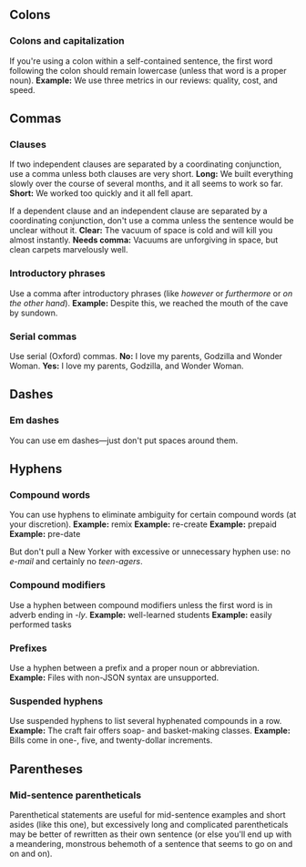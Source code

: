 ## Colons

### Colons and capitalization<br>
If you're using a colon within a self-contained sentence, the first word following the colon should remain lowercase (unless that word is a proper noun).
**Example:** We use three metrics in our reviews: quality, cost, and speed.

## Commas

### Clauses<br>
If two independent clauses are separated by a coordinating conjunction, use a comma unless both clauses are very short.
**Long:** We built everything slowly over the course of several months, and it all seems to work so far.
**Short:** We worked too quickly and it all fell apart.

If a dependent clause and an independent clause are separated by a coordinating conjunction, don't use a comma unless the sentence would be unclear without it.
**Clear:** The vacuum of space is cold and will kill you almost instantly. 
**Needs comma:** Vacuums are unforgiving in space, but clean carpets marvelously well.

### Introductory phrases<br>
Use a comma after introductory phrases (like *however* or *furthermore* or *on the other hand*).
**Example:** Despite this, we reached the mouth of the cave by sundown.

### Serial commas<br>
Use serial (Oxford) commas.
**No:** I love my parents, Godzilla and Wonder Woman.
**Yes:** I love my parents, Godzilla, and Wonder Woman.

## Dashes

### Em dashes<br>
You can use em dashes—just don't put spaces around them.

## Hyphens

### Compound words<br>
You can use hyphens to eliminate ambiguity for certain compound words (at your discretion).
**Example:** remix
**Example:** re-create
**Example:** prepaid
**Example:** pre-date

But don't pull a New Yorker with excessive or unnecessary hyphen use: no *e-mail* and certainly no *teen-agers*.

### Compound modifiers<br>
Use a hyphen between compound modifiers unless the first word is in adverb ending in *-ly*. 
**Example:** well-learned students
**Example:** easily performed tasks

### Prefixes<br>
Use a hyphen between a prefix and a proper noun or abbreviation.
**Example:** Files with non-JSON syntax are unsupported.

### Suspended hyphens<br>
Use suspended hyphens to list several hyphenated compounds in a row.
**Example:** The craft fair offers soap- and basket-making classes.
**Example:** Bills come in one-, five, and twenty-dollar increments.

## Parentheses

### Mid-sentence parentheticals<br>
Parenthetical statements are useful for mid-sentence examples and short asides (like this one), but excessively long and complicated parentheticals may be better of rewritten as their own sentence (or else you'll end up with a meandering, monstrous behemoth of a sentence that seems to go on and on and on).

### 